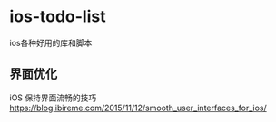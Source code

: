 # ios-todo-list
ios各种好用的库和脚本

## 界面优化

iOS 保持界面流畅的技巧
https://blog.ibireme.com/2015/11/12/smooth_user_interfaces_for_ios/
